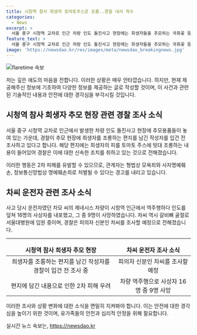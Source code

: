 ```yaml
---
title: 시청역 참사 희생자 토마토주스로 조롱..경찰 내사 착수
categories:
  - News
excerpt: >
  서울 중구 시청역 교차로 인근 차량 인도 돌진사고 현장에는 희생자들을 추모하는 국화꽃 등이 놓여 있었다. 그러나 경찰은 추모 현장에 토마토 주스에 빗대 조롱하는 편지를 남긴 작성자를 입건 전 조사하고 있다. 이로 인해 2차 가해 논란이 거세게 확산하고 있는 가운데, 경찰은 가해자에 대해 모욕죄와 명예훼손죄로 처벌될 수 있다고 경고했다. 사고 당시 운전자였던 차 씨의 조사도 예정되어 있다. 해당 사건으로 인한 2차 피해에 대한 우려가 커지고 있다. #시청역주행참사 #희생자조롱쪽지
feature_text: >
  서울 중구 시청역 교차로 인근 차량 인도 돌진사고 현장에는 희생자들을 추모하는 국화꽃 등이 놓여 있었다. 그러나 경찰은 추모 현장에 토마토 주스에 빗대 조롱하는 편지를 남긴 작성자를 입건 전 조사하고 있다. 이로 인해 2차 가해 논란이 거세게 확산하고 있는 가운데, 경찰은 가해자에 대해 모욕죄와 명예훼손죄로 처벌될 수 있다고 경고했다. 사고 당시 운전자였던 차 씨의 조사도 예정되어 있다. 해당 사건으로 인한 2차 피해에 대한 우려가 커지고 있다. #시청역주행참사 #희생자조롱쪽지
image: 'https://newsdao.kr/res/images/meta/newsdao_breakingnews.jpg'
---
```


<p><img src="https://newsdao.kr/res/images/meta/newsdao_breakingnews.jpg" alt="flaretime 속보" /></p>

<p>저는 깊은 애도의 마음을 전합니다. 이러한 상황은 매우 안타깝습니다. 하지만, 현재 제공해주신 정보에 기초하여 다양한 정보를 제공하는 글로 작성할 것이며, 이 사건과 관련된 기술적인 내용과 안전에 대한 경각심을 부각시킬 것입니다.</p>

<h2 data-ke-size="size26">시청역 참사 희생자 추모 현장 관련 경찰 조사 소식</h2>

<p data-ke-size="size16">서울 중구 시청역 교차로 인근에서 발생한 차량 인도 돌진사고 현장에 추모용품들이 놓여 있는 가운데, 경찰이 추모 현장에 희생자를 조롱하는 편지를 남긴 작성자를 입건 전 조사하고 있다고 합니다. 해당 편지에는 희생자의 피를 토마토 주스에 빗대 조롱하는 내용이 들어있어 경찰은 이에 대한 신속한 조치를 취하고 있는 것으로 전해졌습니다.</p>

<p data-ke-size="size16">이러한 행동은 2차 피해를 유발할 수 있으므로, 관계자는 형법상 모욕죄와 사자명예훼손, 정보통신망법상 명예훼손죄로 처벌될 수 있다는 경고를 내리고 있습니다.</p>

<h2 data-ke-size="size26">차씨 운전자 관련 조사 소식</h2>

<p data-ke-size="size16">사고 당시 운전자였던 차모 씨의 제네시스 차량이 시청역 인근에서 역주행하다 인도를 덮쳐 16명의 사상자를 내포했고, 그 중 9명이 사망하였습니다. 차씨 역시 갈비뼈 골절로 서울대병원에 입원 중이며, 경찰은 피의자 신분인 차씨를 조사할 예정으로 전해졌습니다.</p>

<hr>

<table>
  <thead>
    <tr>
      <td style="text-align: center; height: 17px;"><b>시청역 참사 희생자 추모 현장</b></td>
      <td style="text-align: center; height: 17px;"><b>차씨 운전자 조사 소식</b></td>
    </tr>
  </thead>
  <tbody>
    <tr>
      <td style="text-align: center; height: 17px;">희생자를 조롱하는 편지를 남긴 작성자를 경찰이 입건 전 조사 중</td>
      <td style="text-align: center; height: 17px;">피의자 신분인 차씨를 조사할 예정</td>
    </tr>
    <tr>
      <td style="text-align: center; height: 17px;">편지에 담긴 내용으로 인한 2차 피해 우려</td>
      <td style="text-align: center; height: 17px;">차량 역주행으로 사상자 16명 중 9명 사망</td>
    </tr>
  </tbody>
</table>

<p data-ke-size="size16">이러한 조사와 상황 변화에 대한 소식을 면밀히 지켜봐야 합니다. 이는 안전에 대한 경각심을 높이기 위한 것이며, 유가족들의 안전과 심리적 안정을 위해 필요합니다.</p>
실시간 뉴스 속보는, <a href="https://newsdao.kr" rel="dofollow">https://newsdao.kr</a>


